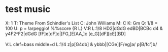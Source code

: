 ---
---

# test music
X: 1
T: Theme From Schindler's List
C: John Williams
M: C
K: Gm
Q: 1/8 = 100
U: p = !arpeggio!
%%score {R L}
V:R
L:1/8
HD2|dGdG edBD|BCBc d4 & y4F2^F2|dGdG [fF]e[dF]c|[FG,]E[AA,]c [e_G][dF][cE][BD]
\
\
V:L clef=bass middle=d 
L:1/4
z|p[G4db] & ybbb|[CGe][F/eg]a/ p[B/fc']b/